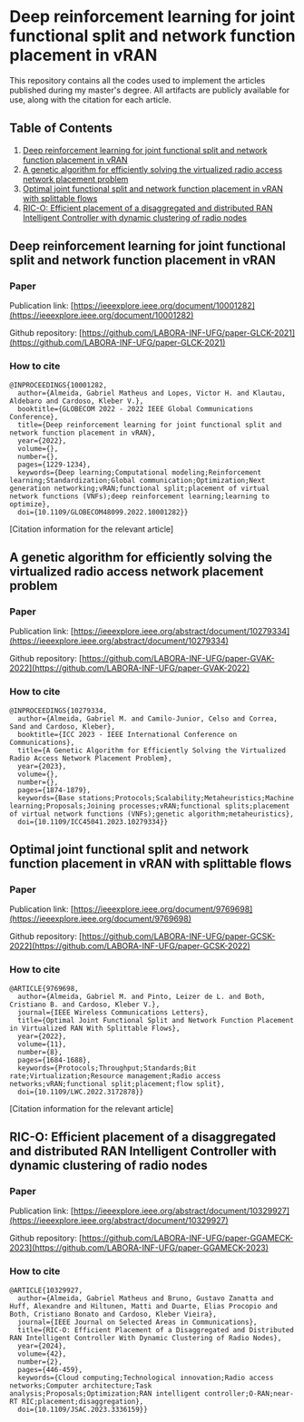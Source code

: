 # Deep reinforcement learning for joint functional split and network function placement in vRAN

This repository contains all the codes used to implement the articles published during my master's degree. All artifacts are publicly available for use, along with the citation for each article.

## Table of Contents
1. [Deep reinforcement learning for joint functional split and network function placement in vRAN](#deep-reinforcement-learning-for-joint-functional-split-and-network-function-placement-in-vran)
2. [A genetic algorithm for efficiently solving the virtualized radio access network placement problem](#a-genetic-algorithm-for-efficiently-solving-the-virtualized-radio-access-network-placement-problem)
3. [Optimal joint functional split and network function placement in vRAN with splittable flows](#optimal-joint-functional-split-and-network-function-placement-in-vran-with-splittable-flows)
4. [RIC-O: Efficient placement of a disaggregated and distributed RAN Intelligent Controller with dynamic clustering of radio nodes](#ric-o-efficient-placement-of-a-disaggregated-and-distributed-ran-intelligent-controller-with-dynamic-clustering-of-radio-nodes)

## Deep reinforcement learning for joint functional split and network function placement in vRAN

### Paper

Publication link: [https://ieeexplore.ieee.org/document/10001282](https://ieeexplore.ieee.org/document/10001282)

Github repository: [https://github.com/LABORA-INF-UFG/paper-GLCK-2021](https://github.com/LABORA-INF-UFG/paper-GLCK-2021)

### How to cite

```
@INPROCEEDINGS{10001282,
  author={Almeida, Gabriel Matheus and Lopes, Victor H. and Klautau, Aldebaro and Cardoso, Kleber V.},
  booktitle={GLOBECOM 2022 - 2022 IEEE Global Communications Conference}, 
  title={Deep reinforcement learning for joint functional split and network function placement in vRAN}, 
  year={2022},
  volume={},
  number={},
  pages={1229-1234},
  keywords={Deep learning;Computational modeling;Reinforcement learning;Standardization;Global communication;Optimization;Next generation networking;vRAN;functional split;placement of virtual network functions (VNFs);deep reinforcement learning;learning to optimize},
  doi={10.1109/GLOBECOM48099.2022.10001282}}
  ```

[Citation information for the relevant article]

## A genetic algorithm for efficiently solving the virtualized radio access network placement problem

### Paper

Publication link: [https://ieeexplore.ieee.org/abstract/document/10279334](https://ieeexplore.ieee.org/abstract/document/10279334)

Github repository: [https://github.com/LABORA-INF-UFG/paper-GVAK-2022](https://github.com/LABORA-INF-UFG/paper-GVAK-2022)

### How to cite

```
@INPROCEEDINGS{10279334,
  author={Almeida, Gabriel M. and Camilo-Junior, Celso and Correa, Sand and Cardoso, Kleber},
  booktitle={ICC 2023 - IEEE International Conference on Communications}, 
  title={A Genetic Algorithm for Efficiently Solving the Virtualized Radio Access Network Placement Problem}, 
  year={2023},
  volume={},
  number={},
  pages={1874-1879},
  keywords={Base stations;Protocols;Scalability;Metaheuristics;Machine learning;Proposals;Joining processes;vRAN;functional splits;placement of virtual network functions (VNFs);genetic algorithm;metaheuristics},
  doi={10.1109/ICC45041.2023.10279334}}

```

## Optimal joint functional split and network function placement in vRAN with splittable flows

### Paper

Publication link: [https://ieeexplore.ieee.org/document/9769698](https://ieeexplore.ieee.org/document/9769698)

Github repository: [https://github.com/LABORA-INF-UFG/paper-GCSK-2022](https://github.com/LABORA-INF-UFG/paper-GCSK-2022)

### How to cite

```
@ARTICLE{9769698,
  author={Almeida, Gabriel M. and Pinto, Leizer de L. and Both, Cristiano B. and Cardoso, Kleber V.},
  journal={IEEE Wireless Communications Letters}, 
  title={Optimal Joint Functional Split and Network Function Placement in Virtualized RAN With Splittable Flows}, 
  year={2022},
  volume={11},
  number={8},
  pages={1684-1688},
  keywords={Protocols;Throughput;Standards;Bit rate;Virtualization;Resource management;Radio access networks;vRAN;functional split;placement;flow split},
  doi={10.1109/LWC.2022.3172878}}
```

[Citation information for the relevant article]

## RIC-O: Efficient placement of a disaggregated and distributed RAN Intelligent Controller with dynamic clustering of radio nodes

### Paper

Publication link: [https://ieeexplore.ieee.org/abstract/document/10329927](https://ieeexplore.ieee.org/abstract/document/10329927)

Github repository: [https://github.com/LABORA-INF-UFG/paper-GGAMECK-2023](https://github.com/LABORA-INF-UFG/paper-GGAMECK-2023)

### How to cite

```
@ARTICLE{10329927,
  author={Almeida, Gabriel Matheus and Bruno, Gustavo Zanatta and Huff, Alexandre and Hiltunen, Matti and Duarte, Elias Procopio and Both, Cristiano Bonato and Cardoso, Kleber Vieira},
  journal={IEEE Journal on Selected Areas in Communications}, 
  title={RIC-O: Efficient Placement of a Disaggregated and Distributed RAN Intelligent Controller With Dynamic Clustering of Radio Nodes}, 
  year={2024},
  volume={42},
  number={2},
  pages={446-459},
  keywords={Cloud computing;Technological innovation;Radio access networks;Computer architecture;Task analysis;Proposals;Optimization;RAN intelligent controller;O-RAN;near-RT RIC;placement;disaggregation},
  doi={10.1109/JSAC.2023.3336159}}
```

